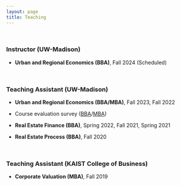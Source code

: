 ```yaml
---
layout: page
title: Teaching
---
```



<br/>

### Instructor (UW-Madison)
 
 - **Urban and Regional Economics (BBA)**, Fall 2024 (Scheduled)

<br/> 

### Teaching Assistant (UW-Madison)
 
 - **Urban and Regional Economics (BBA/MBA)**, Fall 2023, Fall 2022
 
  - Course evaluation survey ([BBA](/assets/pdf/RE420_Fall23.pdf)/[MBA](/assets/pdf/RE720_Fall23.pdf))

    <!-- - Office Hour: TBD 1:00 pm - 2:00 pm, Tuesdays and Thursdays ([Sign-up link to my office hour](https://doodle.com/mm/heejinyoon/officehour1))-->

- **Real Estate Finance (BBA)**, Spring 2022, Fall 2021, Spring 2021

- **Real Estate Process (BBA)**, Fall 2020

<br/>
 
### Teaching Assistant (KAIST College of Business)
 
 - **Corporate Valuation (MBA)**, Fall 2019


